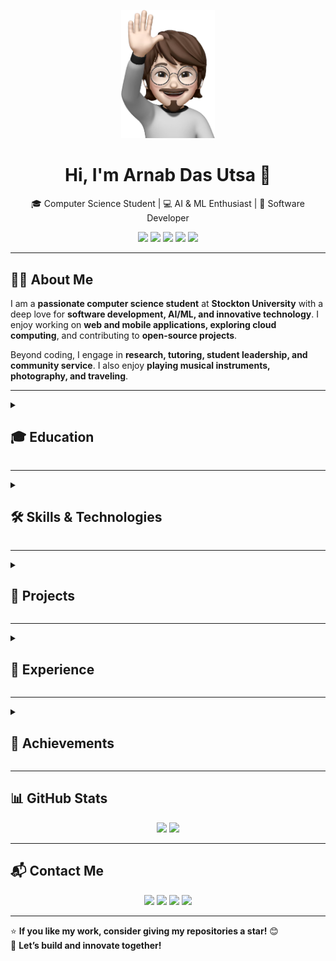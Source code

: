 <p align="center">
  <img src="https://github.com/iUtsa/Project-1-Stats/blob/main/Stats-Library/Results/8EFD2ECE-1977-493A-97C3-2B6B9EB6B6DD.png?raw=true" width="150" height=auto>
</p>

<h1 align="center">Hi, I'm Arnab Das Utsa 👋</h1>

<p align="center">
  🎓 Computer Science Student | 💻 AI & ML Enthusiast | 🚀 Software Developer  
</p>

<p align="center">
  <a href="https://iutsa.vercel.app"><img src="https://img.shields.io/badge/Website-iUtsa-blue?style=for-the-badge&logo=Google-Chrome&logoColor=white"></a>
  <a href="https://www.linkedin.com/in/arnab-das-utsa-0b57a81a4/"><img src="https://img.shields.io/badge/LinkedIn-Connect-blue?style=for-the-badge&logo=linkedin&logoColor=white"></a>
  <a href="https://github.com/iUtsa"><img src="https://img.shields.io/badge/GitHub-Follow-black?style=for-the-badge&logo=github"></a>
  <a href="mailto:utsaa@go.stockton.edu"><img src="https://img.shields.io/badge/Email-Contact-red?style=for-the-badge&logo=gmail&logoColor=white"></a>
  <a href="https://buymeacoffee.com/iutsa"><img src="https://img.shields.io/badge/BuyMeACoffee-Fuel_My_Coding-orange?style=for-the-badge&logo=buy-me-a-coffee"></a>
</p>

---

## 👨‍💻 About Me  

I am a **passionate computer science student** at **Stockton University** with a deep love for **software development, AI/ML, and innovative technology**. I enjoy working on **web and mobile applications, exploring cloud computing**, and contributing to **open-source projects**.  

Beyond coding, I engage in **research, tutoring, student leadership, and community service**. I also enjoy **playing musical instruments, photography, and traveling**.

---

<details>
  <summary><h2>🎓 Education</h2></summary>
  
  - **Stockton University, Galloway, NJ**
    - **Bachelor of Science in Computer Science** _(Sept 2022 – Expected Dec 2025)_
</details>

---

<details>
  <summary><h2>🛠 Skills & Technologies</h2></summary>

### **Languages**
<p>
  <img src="https://img.icons8.com/color/48/000000/java-coffee-cup-logo--v1.png" alt="Java"/>
  <img src="https://img.icons8.com/color/48/000000/python--v1.png" alt="Python"/>
  <img src="https://img.icons8.com/color/48/000000/c-plus-plus-logo.png" alt="C++"/>
  <img src="https://img.icons8.com/color/48/000000/sql.png" alt="SQL"/>
  <img src="https://img.icons8.com/color/48/000000/javascript--v1.png" alt="JavaScript"/>
  <img src="https://img.icons8.com/color/48/000000/html-5--v1.png" alt="HTML5"/>
  <img src="https://img.icons8.com/color/48/000000/css3.png" alt="CSS3"/>
</p>

### **Frameworks & Technologies**
<p>
  <img src="https://img.icons8.com/color/48/000000/react-native.png" alt="React"/>
  <img src="https://img.icons8.com/ios-filled/48/000000/flask.png" alt="Flask"/>
  <img src="https://img.icons8.com/color/48/000000/mongodb.png" alt="MongoDB"/>
  <img src="https://img.icons8.com/color/48/000000/firebase.png" alt="Firebase"/>
  <img src="https://img.icons8.com/color/48/000000/spring-logo.png" alt="Spring"/>
  <img src="https://img.icons8.com/color/48/000000/git.png" alt="Git"/>
  <img src="https://img.icons8.com/ios-glyphs/48/000000/github.png" alt="GitHub"/>
</p>

### **Key Concepts**
- Object-Oriented Programming
- MVVM & MVC Architecture
- Web & Mobile Development
- Machine Learning & AI
- API Integration
- Database Systems
</details>

---

<details>
  <summary><h2>🚀 Projects</h2></summary>

### 🗓️ [EdithGPT](https://devpost.com/software/edith-brshpa)
- **AI-powered Calendar Assistant**  
- **Tech Stack**: JavaScript, TypeScript, Python, HTML5  
- 🏆 **Winner, Hack Harvard 2023 (Best API Integration)**  

### 💅 [StorePro](https://github.com/iUtsa/SalonManagerPro_fullstack)
- **Salon Scheduling & Employee Management App**  
- **Tech Stack**: HTML5, CSS3, JavaScript, Flask, MySQL  

### 🧠 [Dementia Terminology Dictionary](https://github.com/iUtsa/dementia-terminology-dictionary)
- **Web Resource for Dementia-Related Terms**  
- **Tech Stack**: HTML5, CSS3, JavaScript  
</details>

---

<details>
  <summary><h2>💼 Experience</h2></summary>

### **Student Tutor**, Stockton University _(Sept 2022 - Present)_
![Teaching](https://img.icons8.com/color/48/000000/teacher.png)  
- Taught **OOP, Data Structures, and Algorithms** in **Java, Python**
- Assisted students in **Calculus, Quantitative Reasoning, Basic Math**
- Conducted workshops for **Olympiads & Programming Contests**
</details>

---

<details>
  <summary><h2>🏅 Achievements</h2></summary>

- 🏆 **Hack Harvard 2023**: Winner, Best API Integration  
- 🏆 **Trackthon 2020**: Top 10 Finalist, BRAC University, Dhaka  
- 🏆 **National High School Programming Contest 2017**: Top 20 Finalist, Bangladesh  
</details>

---

## 📊 GitHub Stats

<p align="center">
  <img src="https://github-readme-stats.vercel.app/api?username=iUtsa&show_icons=true&theme=radical" width="50%">
  <img src="https://github-readme-stats.vercel.app/api/top-langs/?username=iUtsa&layout=compact&theme=radical" width="40%">
</p>

---

## 📬 Contact Me

<p align="center">
  <a href="mailto:utsaa@go.stockton.edu"><img src="https://img.shields.io/badge/Email-utsaa@go.stockton.edu-red?style=for-the-badge&logo=gmail&logoColor=white"></a>
  <a href="https://www.linkedin.com/in/arnab-das-utsa-0b57a81a4/"><img src="https://img.shields.io/badge/LinkedIn-Profile-blue?style=for-the-badge&logo=linkedin&logoColor=white"></a>
  <a href="https://iutsa.vercel.app"><img src="https://img.shields.io/badge/Website-Portfolio-orange?style=for-the-badge&logo=Google-Chrome&logoColor=white"></a>
  <a href="https://buymeacoffee.com/iutsa"><img src="https://img.shields.io/badge/Buy_Me_A_Coffee-Fuel_My_Coding-yellow?style=for-the-badge&logo=buy-me-a-coffee"></a>
</p>

---

⭐ **If you like my work, consider giving my repositories a star!** 😊  
🚀 **Let’s build and innovate together!**
